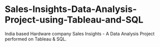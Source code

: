 # Sales-Insights-Data-Analysis-Project-using-Tableau-and-SQL
India based Hardware company Sales Insights - A Data Analysis Project performed on Tableau &amp; SQL. 
